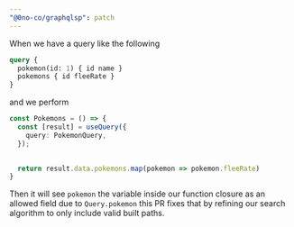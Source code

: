 ```yaml
---
"@0no-co/graphqlsp": patch
---
```


When we have a query like the following

```graphql
query {
  pokemon(id: 1) { id name }
  pokemons { id fleeRate }
}
```

and we perform

```ts
const Pokemons = () => {
  const [result] = useQuery({
    query: PokemonQuery,
  });
  

  return result.data.pokemons.map(pokemon => pokemon.fleeRate)
}
```

Then it will see `pokemon` the variable inside our function closure as an
allowed field due to `Query.pokemon` this PR fixes that by refining our search
algorithm to only include valid built paths.
